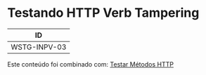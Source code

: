 # Testando HTTP Verb Tampering

|ID          |
|------------|
|WSTG-INPV-03|

Este conteúdo foi combinado com: [Testar Métodos HTTP](../02-Testes-de-Configuracao-e-Gerenciamento-de-Implementacao/06-Testar-Metodos-HTTP.md)